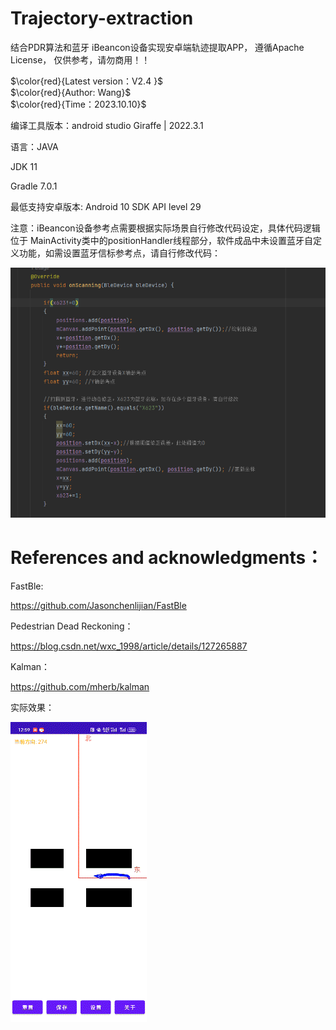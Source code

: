# Trajectory-extraction

结合PDR算法和蓝牙 iBeancon设备实现安卓端轨迹提取APP， 遵循Apache License， 仅供参考，请勿商用！！

$\color{red}{Latest version：V2.4 }$  
$\color{red}{Author: Wang}$  
$\color{red}{Time：2023.10.10}$  


编译工具版本：android studio  Giraffe | 2022.3.1

语言：JAVA  

JDK 11 

Gradle 7.0.1

最低支持安卓版本: Android 10 SDK API level 29

注意：iBeancon设备参考点需要根据实际场景自行修改代码设定，具体代码逻辑位于 MainActivity类中的positionHandler线程部分，软件成品中未设置蓝牙自定义功能，如需设置蓝牙信标参考点，请自行修改代码：

![代码](https://github.com/whykang/Trajectory-extraction/blob/main1/Image/%E5%B1%8F%E5%B9%95%E6%88%AA%E5%9B%BE%202023-10-10%20213254.png?raw=true)


# References and acknowledgments：

FastBle:

https://github.com/Jasonchenlijian/FastBle

Pedestrian Dead Reckoning：

https://blog.csdn.net/wxc_1998/article/details/127265887

Kalman：

https://github.com/mherb/kalman

实际效果：

![实际运行](https://github.com/whykang/Trajectory-extraction/blob/main1/Image/QQ%E5%9B%BE%E7%89%8720231010210639.gif?raw=true)












